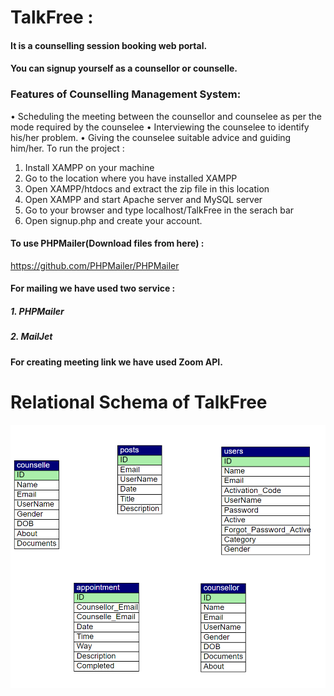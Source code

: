 # TalkFree : 
#### It is a counselling session booking web portal.
#### You can signup yourself as a counsellor or counselle.
### Features of Counselling Management System:
•	Scheduling the meeting between the counsellor and counselee as per the mode required by the counselee
•	Interviewing the counselee to identify his/her problem.
•	Giving the counselee suitable advice and guiding him/her.
To run the project :
1. Install XAMPP on your machine 
2. Go to the location where you have installed XAMPP 
3. Open XAMPP/htdocs and extract the zip file in this location
4. Open XAMPP and start Apache server and MySQL server
5. Go to your browser and type localhost/TalkFree in the serach bar
6. Open signup.php and create your account.

#### To use PHPMailer(Download files from here) :
https://github.com/PHPMailer/PHPMailer

#### For mailing we have used two service :
##### 1. PHPMailer
##### 2. MailJet

#### For creating meeting link we have used Zoom API.

# Relational Schema of TalkFree
![Relational Schema](Relational_Schema.png)

